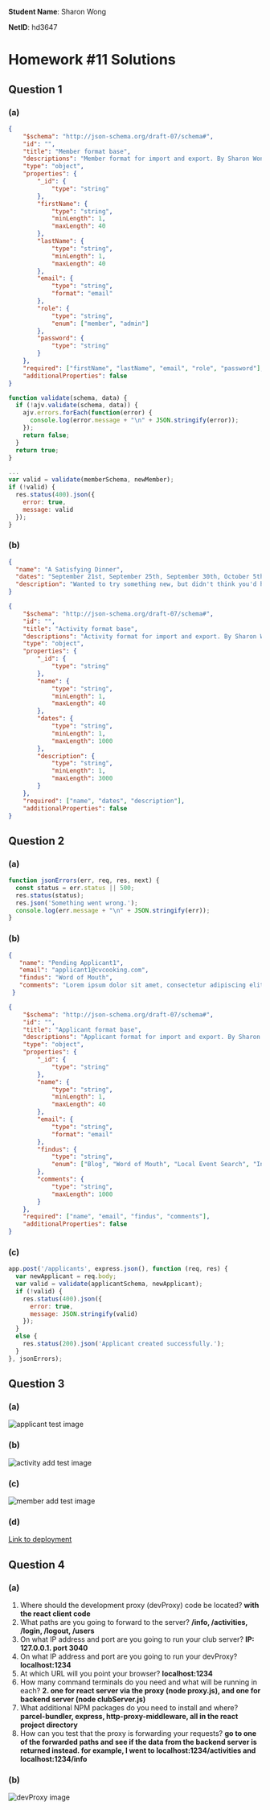 **Student Name**:  Sharon Wong

**NetID**: hd3647

# Homework #11 Solutions

## Question 1

### (a)

```JSON
{
    "$schema": "http://json-schema.org/draft-07/schema#",
    "id": "",
    "title": "Member format base",
    "descriptions": "Member format for import and export. By Sharon Wong",
    "type": "object",
    "properties": {
        "_id": {
            "type": "string"
        },
        "firstName": {
            "type": "string",
            "minLength": 1,
            "maxLength": 40
        },
        "lastName": {
            "type": "string",
            "minLength": 1,
            "maxLength": 40
        },
        "email": {
            "type": "string",
            "format": "email"
        },
        "role": {
            "type": "string",
            "enum": ["member", "admin"]
        },
        "password": {
            "type": "string"
        }
    },
    "required": ["firstName", "lastName", "email", "role", "password"],
    "additionalProperties": false
}
```

```javascript
function validate(schema, data) {
  if (!ajv.validate(schema, data)) {
    ajv.errors.forEach(function(error) {
      console.log(error.message + "\n" + JSON.stringify(error));
    });
    return false;
  }
  return true;
}

...
var valid = validate(memberSchema, newMember);
if (!valid) {
  res.status(400).json({
    error: true,
    message: valid
  });
}
```

### (b)

```JSON
{
  "name": "A Satisfying Dinner",
  "dates": "September 21st, September 25th, September 30th, October 5th, October 9th",
  "description": "Wanted to try something new, but didn't think you'd have the time after a long day at work? We'll try recipes that are both quick to make and fulfilling to eat!"
}

```

```JSON
{
    "$schema": "http://json-schema.org/draft-07/schema#",
    "id": "",
    "title": "Activity format base",
    "descriptions": "Activity format for import and export. By Sharon Wong",
    "type": "object",
    "properties": {
        "_id": {
            "type": "string"
        },
        "name": {
            "type": "string",
            "minLength": 1,
            "maxLength": 40
        },
        "dates": {
            "type": "string",
            "minLength": 1,
            "maxLength": 1000
        },
        "description": {
            "type": "string",
            "minLength": 1,
            "maxLength": 3000
        }
    },
    "required": ["name", "dates", "description"],
    "additionalProperties": false
}
```

## Question 2

### (a)

```javascript
function jsonErrors(err, req, res, next) {
  const status = err.status || 500;
  res.status(status);
  res.json('Something went wrong.');
  console.log(err.message + "\n" + JSON.stringify(err));
}
```

### (b)

```json
{
   "name": "Pending Applicant1",
   "email": "applicant1@cvcooking.com",
   "findus": "Word of Mouth",
   "comments": "Lorem ipsum dolor sit amet, consectetur adipiscing elit. Proin ut nisl eget dolor placerat imperdiet. Etiam porttitor a ante eget pharetra. Aliquam pharetra cursus risus, nec dapibus augue viverra eu."
 }
```

```json
{
    "$schema": "http://json-schema.org/draft-07/schema#",
    "id": "",
    "title": "Applicant format base",
    "descriptions": "Applicant format for import and export. By Sharon Wong",
    "type": "object",
    "properties": {
        "_id": {
            "type": "string"
        },
        "name": {
            "type": "string",
            "minLength": 1,
            "maxLength": 40
        },
        "email": {
            "type": "string",
            "format": "email"
        },
        "findus": {
            "type": "string",
            "enum": ["Blog", "Word of Mouth", "Local Event Search", "Internet Search", "Email"]
        },
        "comments": {
            "type": "string",
            "maxLength": 1000
        }
    },
    "required": ["name", "email", "findus", "comments"],
    "additionalProperties": false
}
```

### (c)

```javascript
app.post('/applicants', express.json(), function (req, res) {
  var newApplicant = req.body;
  var valid = validate(applicantSchema, newApplicant);
  if (!valid) {
    res.status(400).json({
      error: true,
      message: JSON.stringify(valid)
    });
  }
  else {
    res.status(200).json('Applicant created successfully.');
  }
}, jsonErrors);
```

## Question 3

### (a)

![applicant test image](images/3a.png)

### (b)

![activity add test image](images/3b.png)

### (c)

![member add test image](images/3c.png)

### (d)

[Link to deployment](https://www.drbsclasses.org/student40/node/info)

## Question 4

### (a)

1. Where should the development proxy (devProxy) code be located? **with the react client code**
2. What paths are you going to forward to the server? **/info, /activities, /login, /logout, /users**
3. On what IP address and port are you going to run your club server? **IP: 127.0.0.1. port 3040**
4. On what IP address and port are you going to run your devProxy? **localhost:1234**
5. At which URL will you point your browser? **localhost:1234**
6. How many command terminals do you need and what will be running in each? **2. one for react server via the proxy (node proxy.js), and one for backend server (node clubServer.js)**
7. What additional NPM packages do you need to install and where? **parcel-bundler, express, http-proxy-middleware, all in the react project directory**
8. How can you test that the proxy is forwarding your requests? **go to one of the forwarded paths and see if the data from the backend server is returned instead. for example, I went to localhost:1234/activities and localhost:1234/info**

### (b)

![devProxy image](images/4b.png)
